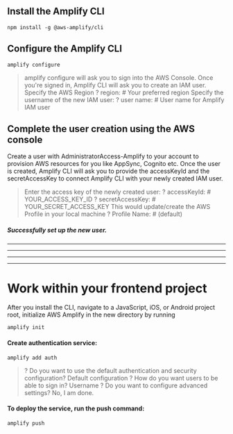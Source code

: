 ## Install the Amplify CLI
    npm install -g @aws-amplify/cli


## Configure the Amplify CLI
    amplify configure

> amplify configure will ask you to sign into the AWS Console.
Once you're signed in, Amplify CLI will ask you to create an IAM user.
> Specify the AWS Region
? region:  # Your preferred region
>Specify the username of the new IAM user:
? user name:  # User name for Amplify IAM user

## Complete the user creation using the AWS console

Create a user with AdministratorAccess-Amplify to your account to provision AWS resources for you like AppSync, Cognito etc.
Once the user is created, Amplify CLI will ask you to provide the accessKeyId and the secretAccessKey to connect Amplify CLI with your newly created IAM user.

> Enter the access key of the newly created user:
? accessKeyId:  # YOUR_ACCESS_KEY_ID
? secretAccessKey:  # YOUR_SECRET_ACCESS_KEY
This would update/create the AWS Profile in your local machine
? Profile Name:  # (default)
##### Successfully set up the new user.
___
___

---

***


# Work within your frontend project

After you install the CLI, navigate to a JavaScript, iOS, or Android project root, initialize AWS Amplify in the new directory by running 

    amplify init

#### Create authentication service:
    amplify add auth

> ? Do you want to use the default authentication and security configuration? Default configuration
? How do you want users to be able to sign in? Username
? Do you want to configure advanced settings?  No, I am done.

#### To deploy the service, run the push command:

    amplify push
